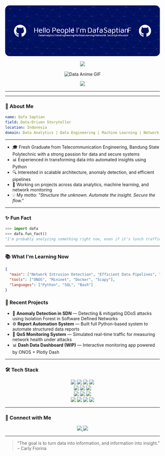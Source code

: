 
![Dafa Saptian F](/github-header-image.png)

<p align="center">
  <img src="https://readme-typing-svg.herokuapp.com?font=Fira+Code&size=20&pause=1000&color=36BCF7&width=500&lines=Turning+Data+Into+Decisions;From+Noise+to+Insight+—+Every+Byte+Matters" />
</p>


<p align="center">
  <img src="https://media0.giphy.com/media/v1.Y2lkPTc5MGI3NjExd3g5NnJudnZqcjh0Zjl1Znk0aDV2YmNlbm12eDgxd3Q0Nm1najhuaiZlcD12MV9pbnRlcm5hbF9naWZfYnlfaWQmY3Q9Zw/s8C0UP0SbtVRKAXhoi/giphy.gif" width="250" alt="Data Anime GIF" />
</p>


<p align="center">
  <img src="https://readme-typing-svg.herokuapp.com?font=Fira+Code&size=20&pause=1000&color=36BCF7&center=true&width=500&lines=Data+is+my+language.;Security+is+my+discipline.;Engineering+is+my+framework." />
</p>

---


---

### 🧠 About Me
```yaml
name: Dafa Saptian
field: Data-Driven Storyteller
location: Indonesia
domain: Data Analytics | Data Engineering | Machine Learning | Network & Security Enthusiast
```

---

- 🎓 Fresh Graduate from Telecommunication Engineering, Bandung State Polytechnic with a strong passion for data and secure systems  
- 📊 Experienced in transforming data into automated insights using Python  
- 🔍 Interested in scalable architecture, anomaly detection, and efficient pipelines  
- 🧠 Working on projects across data analytics, machine learning, and network monitoring  
- 💡 My motto: *"Structure the unknown. Automate the insight. Secure the flow."*

---

### ✨ Fun Fact

```python
>>> import dafa
>>> dafa.fun_fact()
"I'm probably analyzing something right now, even if it's lunch traffic at a canteen."
```

---

### 📚 What I'm Learning Now

```json
{
  "main": ["Network Intrusion Detection", "Efficient Data Pipelines", "LLMs for Structured Data"],
  "tools": ["ONOS", "Mininet", "Docker", "Scapy"],
  "languages": ["Python", "SQL", "Bash"]
}
```


### 🚀 Recent Projects

- 🔐 **Anomaly Detection in SDN** — Detecting & mitigating DDoS attacks using Isolation Forest in Software Defined Networks  
- ⚙️ **Report Automation System** — Built full Python-based system to automate structured data reports  
- 📡 **QoS Monitoring System** — Simulated real-time traffic for measuring network health under attacks  
- 📊 **Dash Data Dashboard (WIP)** — Interactive monitoring app powered by ONOS + Plotly Dash  

---


### 🛠️ Tech Stack

<div align="center">

<!-- Data Analysis -->
<img src="https://img.shields.io/badge/Pandas-150458?style=for-the-badge&logo=pandas&logoColor=white"/>
<img src="https://img.shields.io/badge/Numpy-013243?style=for-the-badge&logo=numpy&logoColor=white"/>
<img src="https://img.shields.io/badge/SQL-4479A1?style=for-the-badge&logo=postgresql&logoColor=white"/>
<img src="https://img.shields.io/badge/Jupyter-F37626?style=for-the-badge&logo=jupyter&logoColor=white"/>

<br/>

<!-- Visualization -->
<img src="https://img.shields.io/badge/Matplotlib-3776AB?style=for-the-badge&logo=python&logoColor=white"/>
<img src="https://img.shields.io/badge/Plotly-3F4F75?style=for-the-badge&logo=plotly&logoColor=white"/>
<img src="https://img.shields.io/badge/Dash-000000?style=for-the-badge&logo=plotly&logoColor=white"/>

<br/>

<!-- ML Modeling -->
<img src="https://img.shields.io/badge/Scikit--Learn-F7931E?style=for-the-badge&logo=scikit-learn&logoColor=white"/>
<img src="https://img.shields.io/badge/XGBoost-000000?style=for-the-badge&logo=python&logoColor=white"/>
<img src="https://img.shields.io/badge/Optuna-262D3A?style=for-the-badge&logo=python&logoColor=white"/>

<br/>

<!-- Other Tools -->
<img src="https://img.shields.io/badge/Python-3776AB?style=for-the-badge&logo=python&logoColor=white"/>
<img src="https://img.shields.io/badge/VSCode-007ACC?style=for-the-badge&logo=visual-studio-code&logoColor=white"/>
<img src="https://img.shields.io/badge/GitHub-181717?style=for-the-badge&logo=github&logoColor=white"/>
<img src="https://img.shields.io/badge/Linux-FCC624?style=for-the-badge&logo=linux&logoColor=black"/>

</div>

---


### 🔗 Connect with Me

<p align="center">
  <a href="https://www.linkedin.com/in/dafasaptianf/">
    <img src="https://img.shields.io/badge/LinkedIn-Dafa%20Saptian-blue?logo=linkedin&style=for-the-badge"/>
  </a>
  <a href="https://portfoliodafa.framer.website/">
    <img src="https://img.shields.io/badge/Portfolio-View-lightgrey?logo=github&style=for-the-badge"/>
  </a>
</p>

---

> “The goal is to turn data into information, and information into insight.” – Carly Fiorina